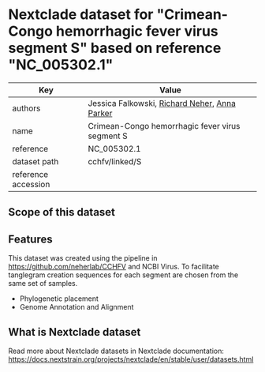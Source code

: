 # Nextclade dataset for "Crimean-Congo hemorrhagic fever virus segment S" based on reference "NC_005302.1"

| Key                 | Value                                                                                                   |
| ------------------- | ------------------------------------------------------------------------------------------------------- |
| authors             | Jessica Falkowski, [Richard Neher](https://neherlab.org), [Anna Parker](https://github.com/anna-parker) |
| name                | Crimean-Congo hemorrhagic fever virus segment S                                                         |
| reference           | NC_005302.1                                                                                             |
| dataset path        | cchfv/linked/S                                                                                          |
| reference accession |                                                                                                         |

## Scope of this dataset

## Features

This dataset was created using the pipeline in https://github.com/neherlab/CCHFV and NCBI Virus. To facilitate tanglegram creation sequences for each segment are chosen from the same set of samples.

- Phylogenetic placement
- Genome Annotation and Alignment

## What is Nextclade dataset

Read more about Nextclade datasets in Nextclade documentation: https://docs.nextstrain.org/projects/nextclade/en/stable/user/datasets.html
